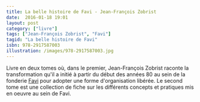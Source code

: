 ```yaml
---
title: La belle histoire de Favi - Jean-François Zobrist
date:  2016-01-18 19:01
layout: post
category: ["livre"]
tags: ["Jean-François Zobrist", "Favi"]
tagid: "La belle histoire de Favi"
isbn: 978-2917587003
illustration: /images/978-2917587003.jpg
---
```


Livre en deux tomes où, dans le premier, Jean-François Zobrist raconte la transformation qu'il a initié à partir du début des années 80 au sein de la fonderie [Favi](/favi/) pour adopter une forme d'organisation libérée. Le second tome est une collection de fiche sur les différents concepts et pratiques mis en oeuvre au sein de Favi.
